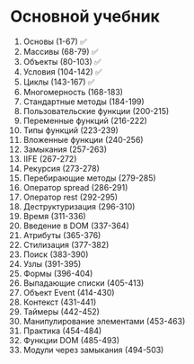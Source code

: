 # Основной учебник

1. Основы (1-67) ✅
2. Массивы (68-79) ✅
3. Объекты (80-103) ✅
4. Условия (104-142) ✅
5. Циклы (143-167) ✅
6. Многомерность (168-183)
7. Стандартные методы (184-199)
8. Пользовательские функции (200-215)
9. Переменные функций (216-222)
10. Типы функций (223-239)
11. Вложенные функции (240-256)
12. Замыкания (257-263)
13. IIFE (267-272)
14. Рекурсия (273-278)
15. Перебирающие методы (279-285)
16. Оператор spread (286-291)
17. Оператор rest (292-295)
18. Деструктуризация (296-310)
19. Время (311-336)
20. Введение в DOM (337-364)
21. Атрибуты (365-376)
22. Стилизация (377-382)
23. Поиск (383-390)
24. Узлы (391-395)
25. Формы (396-404)
26. Выпадающие списки (405-413)
27. Объект Event (414-430)
28. Контекст (431-441)
29. Таймеры (442-452)
30. Манипулирование элементами (453-463)
31. Практика (454-484)
32. Функции DOM (485-493)
33. Модули через замыкания (494-503)
